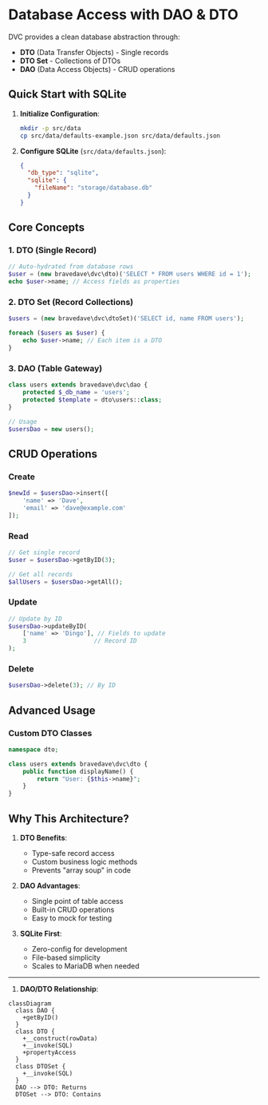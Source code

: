 # Database Access with DAO & DTO

DVC provides a clean database abstraction through:
- **DTO** (Data Transfer Objects) - Single records
- **DTO Set** - Collections of DTOs
- **DAO** (Data Access Objects) - CRUD operations

## Quick Start with SQLite

1. **Initialize Configuration**:

   ```bash
   mkdir -p src/data
   cp src/data/defaults-example.json src/data/defaults.json
   ```

2. **Configure SQLite** (`src/data/defaults.json`):

   ```json
   {
     "db_type": "sqlite",
     "sqlite": {
       "fileName": "storage/database.db"
     }
   }
   ```

## Core Concepts

### 1. DTO (Single Record)

```php
// Auto-hydrated from database rows
$user = (new bravedave\dvc\dto)('SELECT * FROM users WHERE id = 1');
echo $user->name; // Access fields as properties
```

### 2. DTO Set (Record Collections)

```php
$users = (new bravedave\dvc\dtoSet)('SELECT id, name FROM users');

foreach ($users as $user) {
    echo $user->name; // Each item is a DTO
}
```

### 3. DAO (Table Gateway)

```php
class users extends bravedave\dvc\dao {
    protected $_db_name = 'users';
    protected $template = dto\users::class;
}

// Usage
$usersDao = new users();
```

## CRUD Operations

### Create

```php
$newId = $usersDao->insert([
    'name' => 'Dave',
    'email' => 'dave@example.com'
]);
```

### Read
```php
// Get single record
$user = $usersDao->getByID(3);

// Get all records
$allUsers = $usersDao->getAll();
```

### Update
```php
// Update by ID
$usersDao->updateByID(
    ['name' => 'Dingo'], // Fields to update
    3                   // Record ID
);
```

### Delete
```php
$usersDao->delete(3); // By ID
```

## Advanced Usage

### Custom DTO Classes
```php
namespace dto;

class users extends bravedave\dvc\dto {
    public function displayName() {
        return "User: {$this->name}";
    }
}
```

## Why This Architecture?

1. **DTO Benefits**:

   - Type-safe record access
   - Custom business logic methods
   - Prevents "array soup" in code

2. **DAO Advantages**:

   - Single point of table access
   - Built-in CRUD operations
   - Easy to mock for testing

3. **SQLite First**:

   - Zero-config for development
   - File-based simplicity
   - Scales to MariaDB when needed

---

1. **DAO/DTO Relationship**:

```mermaid
classDiagram
  class DAO {
    +getByID()
  }
  class DTO {
    +__construct(rowData)
    +__invoke(SQL)
    +propertyAccess
  }
  class DTOSet {
    +__invoke(SQL)
  }
  DAO --> DTO: Returns
  DTOSet --> DTO: Contains
```

